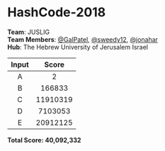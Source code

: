 # HashCode-2018

**Team**: JUSLIG  
**Team Members**: [@GalPatel](https://github.com/GalPatel), [@sweedy12](https://github.com/sweedy12),
[@jonahar](https://github.com/jonahar)  
**Hub**: The Hebrew University of Jerusalem Israel



Input | Score |
:---: | :---: |
A  | 2 |
B  |  166833 |
C  |  11910319 |
D  |  7103053 |
E  |  20912125 |

**Total Score: 40,092,332**
